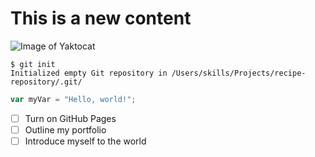 # This is a new content 
![Image of Yaktocat](https://octodex.github.com/images/yaktocat.png)

```
$ git init
Initialized empty Git repository in /Users/skills/Projects/recipe-repository/.git/

```
``` javascript
var myVar = "Hello, world!";
```
- [ ] Turn on GitHub Pages
- [ ] Outline my portfolio
- [ ] Introduce myself to the world

